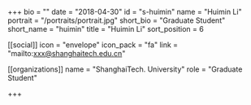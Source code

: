 +++
bio = ""
date = "2018-04-30"
id = "s-huimin"
name = "Huimin Li"
portrait = "/portraits/portrait.jpg"
short_bio = "Graduate Student"
short_name = "huimin"
title = "Huimin Li"
sort_position = 6

[[social]]
    icon = "envelope"
    icon_pack = "fa"
    link = "mailto:xxx@shanghaitech.edu.cn"

[[organizations]]
    name = "ShanghaiTech. University"
    role = "Graduate Student"

+++
